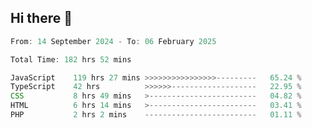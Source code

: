 ## Hi there 👋
<!--START_SECTION:Muni-->

```Javascript
From: 14 September 2024 - To: 06 February 2025

Total Time: 182 hrs 52 mins

JavaScript    119 hrs 27 mins >>>>>>>>>>>>>>>>---------   65.24 %
TypeScript    42 hrs          >>>>>>-------------------   22.95 %
CSS           8 hrs 49 mins   >------------------------   04.82 %
HTML          6 hrs 14 mins   >------------------------   03.41 %
PHP           2 hrs 2 mins    -------------------------   01.11 %
```

<!--END_SECTION:Muni-->
